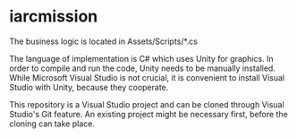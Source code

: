 # iarcmission

The business logic is located in Assets/Scripts/*.cs

The language of implementation is C# which uses Unity for graphics. In order to compile and run the code, Unity needs to be manually installed. While Microsoft Visual Studio is not crucial, it is convenient to install Visual Studio with Unity, because they cooperate.

This repository is a Visual Studio project and can be cloned through Visual Studio's Git feature. An existing project might be necessary first, before the cloning can take place.
